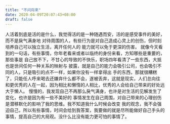 ```yaml
---
title: "不问将来"
date: 2020-04-09T20:07:43+08:00
draft: false
---
```

人活着到底是活的是什么，我觉得活的是一种随遇而安，活的是感受事件的美好，而不是戾气满身地
对待周围的人，有些行为是对自己造成心灵上的创伤，但时刻培养自己可以独立生活，离开任何人的
能力就可以免于更深的伤害。
就像今天看到的一句话，有些事情，你年老看来或者以临终的身份来看，方知哪些是重要的，那些事是
自己放不下，不甘心的导致的不快乐，职场四年看清了一些东西，大抵也是世间任何一种关系的映射与
披露，就是自己的能力会吸引公司，也会吸引不同的人，只是吸引的点不一样，如果你没有一样拿得出
手的东西，那就很糟糕了，只能任人呼来喝去还嫌弃什么都不会，遂被丢弃，这就是现实，人们总向往
和更优秀的人在一起，因为相比和懒惰的人相比，优秀的人会给自己带来的好处远大于懒人。
慢慢的，我发现自己不再那么戾气满身，也许是对生活的见解发生了变化，也许是因为有一些不美好的
事情发生在自己周围，对自己带来的心理创伤是潜移默化的影响了我的思维。我不知道我什么时候会改变
我的观念，我不会强迫自己，所以有些事情，时间会给到我答案，我要做的就是尽所能做好自己手头的
事情，提高自己的大局观。没什么比没有能力更可怕的事情了。


